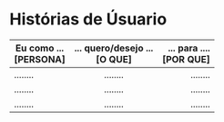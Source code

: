 # Histórias de Úsuario

| Eu como ...<br />[PERSONA]   |      ... quero/desejo ...<br />[O QUE]      |  ... para ....<br />[POR QUE] |
|----------|:-------------:|------:|
| ........ | ........ | ........ |
| ........ | ........ | ........ |
| ........ | ........ | ........ |